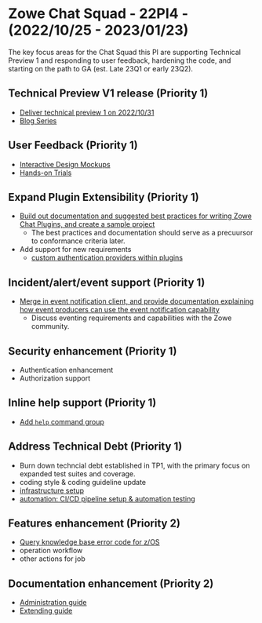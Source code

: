 # Zowe Chat Squad - 22PI4 - (2022/10/25 - 2023/01/23)

The key focus areas for the Chat Squad this PI are supporting Technical Preview 1 and responding to user feedback, hardening the code, and starting on the path to GA (est. Late 23Q1 or early 23Q2).

## Technical Preview V1 release (Priority 1)
- [Deliver technical preview 1 on 2022/10/31](https://github.com/zowe/zowe-chat/issues/133)
- [Blog Series](https://github.com/zowe/zowe-chat/issues/137)

## User Feedback (Priority 1)
- [Interactive Design Mockups](https://github.com/zowe/zowe-chat/issues/93)
- [Hands-on Trials](https://github.com/zowe/zowe-chat/issues/36)

## Expand Plugin Extensibility (Priority 1)
- [Build out documentation and suggested best practices for writing Zowe Chat Plugins, and create a sample project](https://github.com/zowe/zowe-chat/issues/73)
  * The best practices and documentation should serve as a precuursor to conformance criteria later.
- Add support for new requirements
  * [custom authentication providers within plugins](https://github.com/zowe/zowe-chat/issues/132)

## Incident/alert/event support (Priority 1)
- [Merge in event notification client, and provide documentation explaining how event producers can use the event notification capability](https://github.com/zowe/zowe-chat/issues/128)
  * Discuss eventing requirements and capabilities with the Zowe community.

## Security enhancement (Priority 1)
- Authentication enhancement
- Authorization support

## Inline help support (Priority 1)
- [Add `help` command group](https://github.com/zowe/zowe-chat/issues/135)

## Address Technical Debt (Priority 1)
- Burn down techncial debt established in TP1, with the primary focus on expanded test suites and coverage.
- coding style & coding guideline update
- [infrastructure setup](https://github.com/zowe/zowe-chat/issues/1)
- [automation: CI/CD pipeline setup & automation testing](https://github.com/zowe/zowe-chat/issues/12)

## Features enhancement (Priority 2)
- [Query knowledge base error code for z/OS](https://github.com/zowe/zowe-chat/issues/14)
- operation workflow
- other actions for job 

## Documentation enhancement (Priority 2)
- [Administration guide](https://github.com/zowe/zowe-chat/issues/71)
- [Extending guide](https://github.com/zowe/zowe-chat/issues/73)
